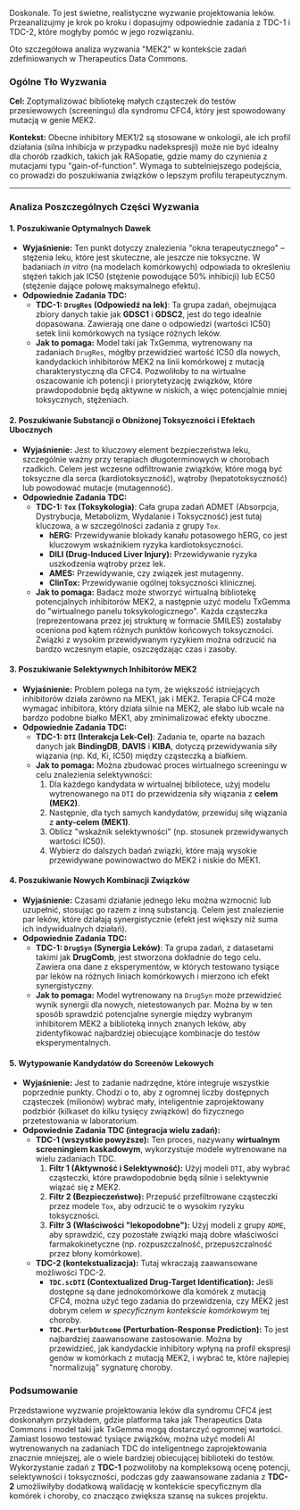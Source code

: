 Doskonale. To jest świetne, realistyczne wyzwanie projektowania leków. Przeanalizujmy je krok po kroku i dopasujmy odpowiednie zadania z TDC-1 i TDC-2, które mogłyby pomóc w jego rozwiązaniu.

Oto szczegółowa analiza wyzwania "MEK2" w kontekście zadań zdefiniowanych w Therapeutics Data Commons.

### Ogólne Tło Wyzwania

**Cel:** Zoptymalizować bibliotekę małych cząsteczek do testów przesiewowych (screeningu) dla syndromu CFC4, który jest spowodowany mutacją w genie MEK2.

**Kontekst:** Obecne inhibitory MEK1/2 są stosowane w onkologii, ale ich profil działania (silna inhibicja w przypadku nadekspresji) może nie być idealny dla chorób rzadkich, takich jak RASopatie, gdzie mamy do czynienia z mutacjami typu "gain-of-function". Wymaga to subtelniejszego podejścia, co prowadzi do poszukiwania związków o lepszym profilu terapeutycznym.

---

### Analiza Poszczególnych Części Wyzwania

#### 1. Poszukiwanie Optymalnych Dawek
*   **Wyjaśnienie:** Ten punkt dotyczy znalezienia "okna terapeutycznego" – stężenia leku, które jest skuteczne, ale jeszcze nie toksyczne. W badaniach *in vitro* (na modelach komórkowych) odpowiada to określeniu stężeń takich jak IC50 (stężenie powodujące 50% inhibicji) lub EC50 (stężenie dające połowę maksymalnego efektu).
*   **Odpowiednie Zadania TDC:**
    *   **TDC-1: `DrugRes` (Odpowiedź na lek)**: Ta grupa zadań, obejmująca zbiory danych takie jak **GDSC1** i **GDSC2**, jest do tego idealnie dopasowana. Zawierają one dane o odpowiedzi (wartości IC50) setek linii komórkowych na tysiące różnych leków.
    *   **Jak to pomaga:** Model taki jak TxGemma, wytrenowany na zadaniach `DrugRes`, mógłby przewidzieć wartość IC50 dla nowych, kandydackich inhibitorów MEK2 na linii komórkowej z mutacją charakterystyczną dla CFC4. Pozwoliłoby to na wirtualne oszacowanie ich potencji i priorytetyzację związków, które prawdopodobnie będą aktywne w niskich, a więc potencjalnie mniej toksycznych, stężeniach.

#### 2. Poszukiwanie Substancji o Obniżonej Toksyczności i Efektach Ubocznych
*   **Wyjaśnienie:** Jest to kluczowy element bezpieczeństwa leku, szczególnie ważny przy terapiach długoterminowych w chorobach rzadkich. Celem jest wczesne odfiltrowanie związków, które mogą być toksyczne dla serca (kardiotoksyczność), wątroby (hepatotoksyczność) lub powodować mutacje (mutagenność).
*   **Odpowiednie Zadania TDC:**
    *   **TDC-1: `Tox` (Toksykologia)**: Cała grupa zadań ADMET (Absorpcja, Dystrybucja, Metabolizm, Wydalanie i Toksyczność) jest tutaj kluczowa, a w szczególności zadania z grupy `Tox`.
        *   **hERG:** Przewidywanie blokady kanału potasowego hERG, co jest kluczowym wskaźnikiem ryzyka kardiotoksyczności.
        *   **DILI (Drug-Induced Liver Injury):** Przewidywanie ryzyka uszkodzenia wątroby przez lek.
        *   **AMES:** Przewidywanie, czy związek jest mutagenny.
        *   **ClinTox:** Przewidywanie ogólnej toksyczności klinicznej.
    *   **Jak to pomaga:** Badacz może stworzyć wirtualną bibliotekę potencjalnych inhibitorów MEK2, a następnie użyć modelu TxGemma do "wirtualnego panelu toksykologicznego". Każda cząsteczka (reprezentowana przez jej strukturę w formacie SMILES) zostałaby oceniona pod kątem różnych punktów końcowych toksyczności. Związki z wysokim przewidywanym ryzykiem można odrzucić na bardzo wczesnym etapie, oszczędzając czas i zasoby.

#### 3. Poszukiwanie Selektywnych Inhibitorów MEK2
*   **Wyjaśnienie:** Problem polega na tym, że większość istniejących inhibitorów działa zarówno na MEK1, jak i MEK2. Terapia CFC4 może wymagać inhibitora, który działa silnie na MEK2, ale słabo lub wcale na bardzo podobne białko MEK1, aby zminimalizować efekty uboczne.
*   **Odpowiednie Zadania TDC:**
    *   **TDC-1: `DTI` (Interakcja Lek-Cel)**: Zadania te, oparte na bazach danych jak **BindingDB**, **DAVIS** i **KIBA**, dotyczą przewidywania siły wiązania (np. Kd, Ki, IC50) między cząsteczką a białkiem.
    *   **Jak to pomaga:** Można zbudować proces wirtualnego screeningu w celu znalezienia selektywności:
        1.  Dla każdego kandydata w wirtualnej bibliotece, użyj modelu wytrenowanego na `DTI` do przewidzenia siły wiązania z **celem (MEK2)**.
        2.  Następnie, dla tych samych kandydatów, przewiduj siłę wiązania z **anty-celem (MEK1)**.
        3.  Oblicz "wskaźnik selektywności" (np. stosunek przewidywanych wartości IC50).
        4.  Wybierz do dalszych badań związki, które mają wysokie przewidywane powinowactwo do MEK2 i niskie do MEK1.

#### 4. Poszukiwanie Nowych Kombinacji Związków
*   **Wyjaśnienie:** Czasami działanie jednego leku można wzmocnić lub uzupełnić, stosując go razem z inną substancją. Celem jest znalezienie par leków, które działają synergistycznie (efekt jest większy niż suma ich indywidualnych działań).
*   **Odpowiednie Zadania TDC:**
    *   **TDC-1: `DrugSyn` (Synergia Leków)**: Ta grupa zadań, z datasetami takimi jak **DrugComb**, jest stworzona dokładnie do tego celu. Zawiera ona dane z eksperymentów, w których testowano tysiące par leków na różnych liniach komórkowych i mierzono ich efekt synergistyczny.
    *   **Jak to pomaga:** Model wytrenowany na `DrugSyn` może przewidzieć wynik synergii dla nowych, nietestowanych par. Można by w ten sposób sprawdzić potencjalne synergie między wybranym inhibitorem MEK2 a biblioteką innych znanych leków, aby zidentyfikować najbardziej obiecujące kombinacje do testów eksperymentalnych.

#### 5. Wytypowanie Kandydatów do Screenów Lekowych
*   **Wyjaśnienie:** Jest to zadanie nadrzędne, które integruje wszystkie poprzednie punkty. Chodzi o to, aby z ogromnej liczby dostępnych cząsteczek (milionów) wybrać mały, inteligentnie zaprojektowany podzbiór (kilkaset do kilku tysięcy związków) do fizycznego przetestowania w laboratorium.
*   **Odpowiednie Zadania TDC (integracja wielu zadań):**
    *   **TDC-1 (wszystkie powyższe):** Ten proces, nazywany **wirtualnym screeningiem kaskadowym**, wykorzystuje modele wytrenowane na wielu zadaniach TDC.
        1.  **Filtr 1 (Aktywność i Selektywność):** Użyj modeli `DTI`, aby wybrać cząsteczki, które prawdopodobnie będą silnie i selektywnie wiązać się z MEK2.
        2.  **Filtr 2 (Bezpieczeństwo):** Przepuść przefiltrowane cząsteczki przez modele `Tox`, aby odrzucić te o wysokim ryzyku toksyczności.
        3.  **Filtr 3 (Właściwości "lekopodobne"):** Użyj modeli z grupy `ADME`, aby sprawdzić, czy pozostałe związki mają dobre właściwości farmakokinetyczne (np. rozpuszczalność, przepuszczalność przez błony komórkowe).
    *   **TDC-2 (kontekstualizacja):** Tutaj wkraczają zaawansowane możliwości TDC-2.
        *   **`TDC.scDTI` (Contextualized Drug-Target Identification):** Jeśli dostępne są dane jednokomórkowe dla komórek z mutacją CFC4, można użyć tego zadania do przewidzenia, czy MEK2 jest dobrym celem *w specyficznym kontekście komórkowym* tej choroby.
        *   **`TDC.PerturbOutcome` (Perturbation-Response Prediction):** To jest najbardziej zaawansowane zastosowanie. Można by przewidzieć, jak kandydackie inhibitory wpłyną na profil ekspresji genów w komórkach z mutacją MEK2, i wybrać te, które najlepiej "normalizują" sygnaturę choroby.

### Podsumowanie

Przedstawione wyzwanie projektowania leków dla syndromu CFC4 jest doskonałym przykładem, gdzie platforma taka jak Therapeutics Data Commons i model taki jak TxGemma mogą dostarczyć ogromnej wartości. Zamiast losowo testować tysiące związków, można użyć modeli AI wytrenowanych na zadaniach TDC do inteligentnego zaprojektowania znacznie mniejszej, ale o wiele bardziej obiecującej biblioteki do testów. Wykorzystanie zadań z **TDC-1** pozwoliłoby na kompleksową ocenę potencji, selektywności i toksyczności, podczas gdy zaawansowane zadania z **TDC-2** umożliwiłyby dodatkową walidację w kontekście specyficznym dla komórek i choroby, co znacząco zwiększa szansę na sukces projektu.